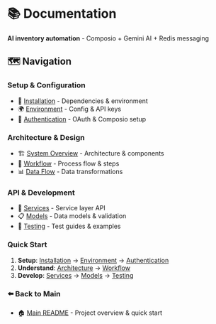 # 📚 Documentation

**AI inventory automation** - Composio + Gemini AI + Redis messaging

## 🗺️ Navigation

### Setup & Configuration
- 🚀 [Installation](setup/installation.md) - Dependencies & environment
- 🌍 [Environment](setup/environment.md) - Config & API keys
- 🔐 [Authentication](setup/authentication.md) - OAuth & Composio setup

### Architecture & Design
- 🏗️ [System Overview](architecture/system-overview.md) - Architecture & components
- 🔄 [Workflow](architecture/workflow.md) - Process flow & steps
- 📊 [Data Flow](architecture/data-flow.md) - Data transformations

### API & Development
- 🔧 [Services](api/services.md) - Service layer API
- 📋 [Models](api/models.md) - Data models & validation
- 🧪 [Testing](api/testing.md) - Test guides & examples

### Quick Start
1. **Setup**: [Installation](setup/installation.md) → [Environment](setup/environment.md) → [Authentication](setup/authentication.md)
2. **Understand**: [Architecture](architecture/system-overview.md) → [Workflow](architecture/workflow.md)
3. **Develop**: [Services](api/services.md) → [Models](api/models.md) → [Testing](api/testing.md)

### ⬅️ Back to Main
- 🏠 [Main README](../README.md) - Project overview & quick start